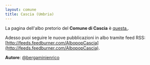 ```yaml
---
layout: comune
title: Cascia (Umbria)
---
```


La pagina dell'albo pretorio del **Comune di Cascia** è [questa.](http://www.halleyweb.com/c054007/mc/mc_gridev_messi.php?x=&servizio=&bck=http%3A%2F%2Fwww.comune.cascia.pg.it%2F).

Adesso puoi seguire le nuove pubblicazioni in albo tramite feed RSS: [http://feeds.feedburner.com/AlbopopCascia](http://feeds.feedburner.com/AlbopopCascia).


**Autore**: [@bergaminienrico](https://twitter.com/bergaminienrico)

